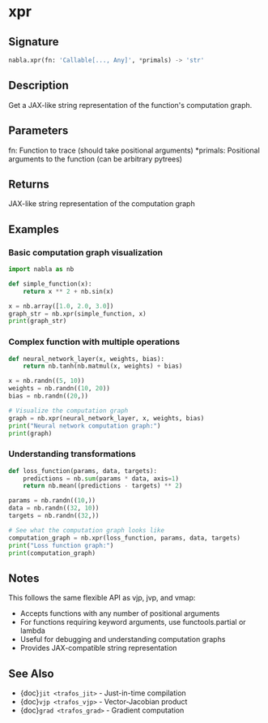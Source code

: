 # xpr

## Signature

```python
nabla.xpr(fn: 'Callable[..., Any]', *primals) -> 'str'
```

## Description

Get a JAX-like string representation of the function's computation graph.


## Parameters

fn: Function to trace (should take positional arguments)
*primals: Positional arguments to the function (can be arbitrary pytrees)


## Returns

JAX-like string representation of the computation graph


## Examples

### Basic computation graph visualization

```python
import nabla as nb

def simple_function(x):
    return x ** 2 + nb.sin(x)

x = nb.array([1.0, 2.0, 3.0])
graph_str = nb.xpr(simple_function, x)
print(graph_str)
```

### Complex function with multiple operations

```python
def neural_network_layer(x, weights, bias):
    return nb.tanh(nb.matmul(x, weights) + bias)

x = nb.randn((5, 10))
weights = nb.randn((10, 20))
bias = nb.randn((20,))

# Visualize the computation graph
graph = nb.xpr(neural_network_layer, x, weights, bias)
print("Neural network computation graph:")
print(graph)
```

### Understanding transformations

```python
def loss_function(params, data, targets):
    predictions = nb.sum(params * data, axis=1)
    return nb.mean((predictions - targets) ** 2)

params = nb.randn((10,))
data = nb.randn((32, 10))
targets = nb.randn((32,))

# See what the computation graph looks like
computation_graph = nb.xpr(loss_function, params, data, targets)
print("Loss function graph:")
print(computation_graph)
```

## Notes

This follows the same flexible API as vjp, jvp, and vmap:
- Accepts functions with any number of positional arguments
- For functions requiring keyword arguments, use functools.partial or lambda
- Useful for debugging and understanding computation graphs
- Provides JAX-compatible string representation

## See Also

- {doc}`jit <trafos_jit>` - Just-in-time compilation
- {doc}`vjp <trafos_vjp>` - Vector-Jacobian product
- {doc}`grad <trafos_grad>` - Gradient computation


